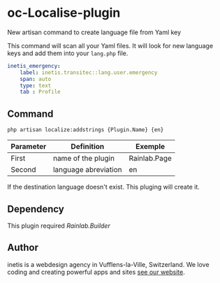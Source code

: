 # oc-Localise-plugin
New artisan command to create language file from Yaml key

This command will scan all your Yaml files. It will look for new language keys and add them into your `lang.php` file. 


```yaml
inetis_emergency:
    label: inetis.transitec::lang.user.emergency
    span: auto
    type: text
    tab : Profile
```

## Command
```
php artisan localize:addstrings {Plugin.Name} {en}
```

Parameter | Definition | Exemple 
------------- | ------------- | -------------
First | name of the plugin | Rainlab.Page
Second | language abreviation | en

If the destination language doesn't exist. This pluging will create it.


## Dependency 
This plugin required *Rainlab.Builder*

## Author
inetis is a webdesign agency in Vufflens-la-Ville, Switzerland. We love coding and creating powerful apps and sites  [see our website](https://inetis.ch).

